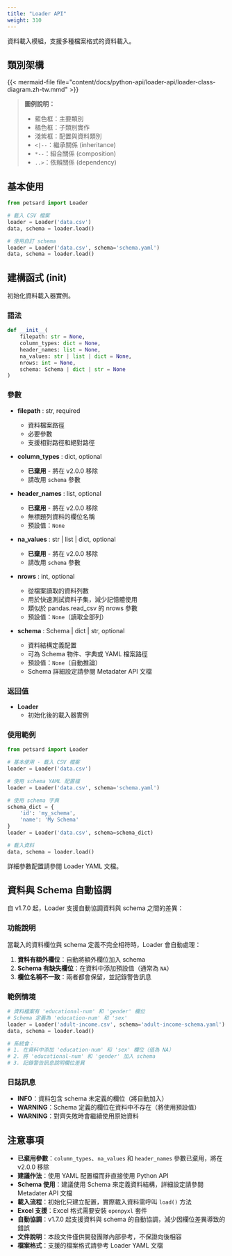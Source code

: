 ```yaml
---
title: "Loader API"
weight: 310
---
```


資料載入模組，支援多種檔案格式的資料載入。

## 類別架構

{{< mermaid-file file="content/docs/python-api/loader-api/loader-class-diagram.zh-tw.mmd" >}}

> **圖例說明：**
> - 藍色框：主要類別
> - 橘色框：子類別實作
> - 淺紫框：配置與資料類別
> - `<|--`：繼承關係 (inheritance)
> - `*--`：組合關係 (composition)
> - `..>`：依賴關係 (dependency)

## 基本使用

```python
from petsard import Loader

# 載入 CSV 檔案
loader = Loader('data.csv')
data, schema = loader.load()

# 使用自訂 schema
loader = Loader('data.csv', schema='schema.yaml')
data, schema = loader.load()
```

## 建構函式 (__init__)

初始化資料載入器實例。

### 語法

```python
def __init__(
    filepath: str = None,
    column_types: dict = None,
    header_names: list = None,
    na_values: str | list | dict = None,
    nrows: int = None,
    schema: Schema | dict | str = None
)
```

### 參數

- **filepath** : str, required
    - 資料檔案路徑
    - 必要參數
    - 支援相對路徑和絕對路徑

- **column_types** : dict, optional
    - **已棄用** - 將在 v2.0.0 移除
    - 請改用 `schema` 參數

- **header_names** : list, optional
    - **已棄用** - 將在 v2.0.0 移除
    - 無標題列資料的欄位名稱
    - 預設值：`None`

- **na_values** : str | list | dict, optional
    - **已棄用** - 將在 v2.0.0 移除
    - 請改用 `schema` 參數

- **nrows** : int, optional
    - 從檔案讀取的資料列數
    - 用於快速測試資料子集，減少記憶體使用
    - 類似於 pandas.read_csv 的 nrows 參數
    - 預設值：`None`（讀取全部列）

- **schema** : Schema | dict | str, optional
    - 資料結構定義配置
    - 可為 Schema 物件、字典或 YAML 檔案路徑
    - 預設值：`None`（自動推論）
    - Schema 詳細設定請參閱 Metadater API 文檔

### 返回值

- **Loader**
    - 初始化後的載入器實例

### 使用範例

```python
from petsard import Loader

# 基本使用 - 載入 CSV 檔案
loader = Loader('data.csv')

# 使用 schema YAML 配置檔
loader = Loader('data.csv', schema='schema.yaml')

# 使用 schema 字典
schema_dict = {
    'id': 'my_schema',
    'name': 'My Schema'
}
loader = Loader('data.csv', schema=schema_dict)

# 載入資料
data, schema = loader.load()
```

詳細參數配置請參閱 Loader YAML 文檔。

## 資料與 Schema 自動協調

自 v1.7.0 起，Loader 支援自動協調資料與 schema 之間的差異：

### 功能說明

當載入的資料欄位與 schema 定義不完全相符時，Loader 會自動處理：

1. **資料有額外欄位**：自動將額外欄位加入 schema
2. **Schema 有缺失欄位**：在資料中添加預設值（通常為 `NA`）
3. **欄位名稱不一致**：兩者都會保留，並記錄警告訊息

### 範例情境

```python
# 資料檔案有 'educational-num' 和 'gender' 欄位
# Schema 定義為 'education-num' 和 'sex'
loader = Loader('adult-income.csv', schema='adult-income-schema.yaml')
data, schema = loader.load()

# 系統會：
# 1. 在資料中添加 'education-num' 和 'sex' 欄位（值為 NA）
# 2. 將 'educational-num' 和 'gender' 加入 schema
# 3. 記錄警告訊息說明欄位差異
```

### 日誌訊息

- **INFO**：資料包含 schema 未定義的欄位（將自動加入）
- **WARNING**：Schema 定義的欄位在資料中不存在（將使用預設值）
- **WARNING**：對齊失敗時會繼續使用原始資料

## 注意事項

- **已棄用參數**：`column_types`、`na_values` 和 `header_names` 參數已棄用，將在 v2.0.0 移除
- **建議作法**：使用 YAML 配置檔而非直接使用 Python API
- **Schema 使用**：建議使用 Schema 來定義資料結構，詳細設定請參閱 Metadater API 文檔
- **載入流程**：初始化只建立配置，實際載入資料需呼叫 `load()` 方法
- **Excel 支援**：Excel 格式需要安裝 `openpyxl` 套件
- **自動協調**：v1.7.0 起支援資料與 schema 的自動協調，減少因欄位差異導致的錯誤
- **文件說明**：本段文件僅供開發團隊內部參考，不保證向後相容
- **檔案格式**：支援的檔案格式請參考 Loader YAML 文檔